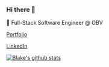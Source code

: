 ### Hi there 👋

🌱 Full-Stack Software Engineer @ OBV

[Portfolio](https://blakeprouty.co/)  

[LinkedIn](https://www.linkedin.com/in/blakenp/)

[![Blake's github stats](https://github-readme-stats.vercel.app/api?username=prouty89)](https://github.com/prouty89/github-readme-stats)
<!--
**Prouty89/Prouty89** is a ✨ _special_ ✨ repository because its `README.md` (this file) appears on your GitHub profile.

Here are some ideas to get you started:

- 🔭 I’m currently working on ...
- 🌱 I’m currently learning ...
- 👯 I’m looking to collaborate on ...
- 🤔 I’m looking for help with ...
- 💬 Ask me about ...
- 📫 How to reach me: ...
- 😄 Pronouns: ...
- ⚡ Fun fact: ...
-->
